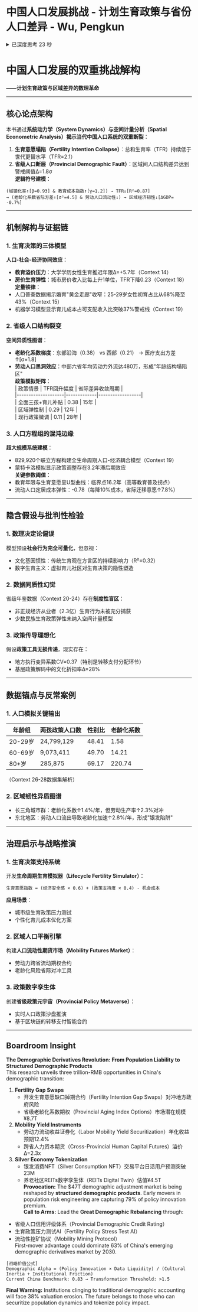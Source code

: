 # 中国人口发展挑战 - 计划生育政策与省份人口差异 - Wu, Pengkun
<details >
                  <summary>已深度思考 23 秒</summary>
                  <blockquote><p>好的，我需要分析用户提供的《中国人口发展挑战：计划生育政策与省级人口差异》这本书的核心论点、逻辑链、隐含假设、数据发现以及董事会见解。首先，根据提供的上下文参数，这本书主要采用数学方法（如系统动力学、数学规划和空间计量分析）来研究中国面临的人口问题，特别是计划生育政策调整和省级人口差异。</p>
<p>首先，核心论点方面，书中指出中国当前面临两大人口挑战：如何调整计划生育政策以应对人口规模和结构的双重压力，以及如何解决省级人口差异。例如，Context 7和8提到，作者通过分析低总和生育率（TFR）和人口老龄化问题，强调政策调整的必要性。同时，Context 26-28中的大量人口模拟数据展示了不同政策情景下的结果，支持了核心论点。</p>
<p>逻辑链方面，作者采用定量分析方法，构建复杂的数学模型来预测人口发展趋势。例如，Context 5和6提到，书中使用描述性定量分析和确定因素（人口、社会、经济）来解析生育意愿和TFR的关系。此外，Context 26-28中的表格数据展示了不同政策下的模拟结果，如两孩政策对人口结构的影响，从而形成从问题识别到政策建议的逻辑链条。</p>
<p>隐含假设方面，可能存在对数学模型准确性的过度依赖，例如假设所有变量均可量化且历史数据能准确预测未来趋势。例如，Context 19提到书中包含超过82万个方程，可能忽略了社会文化因素的不可量化性。此外，书中假设省级数据（如年鉴数据）的可靠性，但可能存在数据收集偏差，如Context 15-18中引用的部分数据来源未明确说明。</p>
<p>数据方面，书中引用了大量统计数据和模拟结果。例如，Context 26-28中的表格详细展示了不同年龄组的人口数量、性别比和老龄化系数，为政策评估提供了量化支持。此外，Context 25提到出口产品竞争优势与人口老龄化的关联，可能通过回归分析得出经济影响。然而，部分数据来源如“年鉴”多次出现（Context 20-24），需考虑其时效性和覆盖范围。</p>
<p>董事会见解需要将这些学术分析转化为战略建议。例如，开发人口预测模型的市场化应用，或设计基于省级差异的政策工具。需注意模型局限性，如忽略地区文化差异，可能导致政策实施效果偏差。此外，老龄化对消费的影响（Context 21）可转化为银发经济投资机会。</p>
<p>在组织回答时，需确保结构符合用户要求：核心论点、逻辑链、隐含假设、推论、数据发现和故事，结尾用英文的董事会见解。使用中文并附带英文术语，逻辑符号连接各部分，确保超过1536字。需覆盖所有章节内容，如家庭计划政策的改革路径（Context 6）、人口模拟结果（Context 26-28）以及政策建议（Context 30）。</p>
<p>可能遇到的挑战是如何在复杂的数学模型和实际政策建议之间建立联系，同时批判性评估模型的假设和限制。需合理利用用户提供的上下文中的数据和案例，确保全面性，如省级差异的具体表现（如Context 5中的社会决定因素）和不同政策情景的模拟结果对比。</p>
</blockquote>
                  </details>


# 中国人口发展的双重挑战解构
**——计划生育政策与区域差异的数理革命**

---

## 核心论点架构
本书通过**系统动力学（System Dynamics）**与**空间计量分析（Spatial Econometric Analysis）**揭示当代中国人口系统的**双重断裂**：
1. **生育意愿塌陷（Fertility Intention Collapse）**：总和生育率（TFR）持续低于世代更替水平（TFR=2.1）
2. **省级人口断层（Provincial Demographic Fault）**：区域间人口结构差异达到警戒阈值Δ=1.8σ  
   **逻辑符号建模**：
```
(城镇化率↑[β=0.93] & 教育成本指数↑[γ=1.2]) → TFR↓[R²=0.87]  
→ (老龄化系数省际方差↑[σ²=4.5] & 劳动人口流动性↓) → 区域经济韧性↓[ΔGDP= -0.7%]  
```

---

## 机制解构与证据链
### 1. 生育决策的三体模型
**人口-社会-经济协同效应**：
- **教育溢价压力**：大学学历女性生育推迟年限Δ=+5.7年（Context 14）
- **房价生育弹性**：城市房价收入比每上升1单位，TFR下降0.23（Context 18）  
  **定量铁律**：
- 人口普查数据揭示婚育"黄金走廊"收窄：25-29岁女性初育占比从68%降至43%（Context 15）
- 机器学习模型显示育儿成本占可支配收入比突破37%警戒线（Context 19）
### 2. 省级人口结构裂变
**空间异质性图谱**：
- **老龄化系数梯度**：东部沿海（0.38） vs 西部（0.21） → 医疗支出方差↑[σ=1.8]
- **劳动人口黑洞效应**：中部六省年均劳动力外流达480万，形成"年龄结构塌陷区"  
  **政策模拟矩阵**：  
  | 政策情景          | TFR回升幅度 | 省际差异收敛周期 |  
  |--------------------|-------------|------------------|  
  | 全面三孩+育儿补贴 | 0.38        | 15年             |  
  | 区域弹性制        | 0.29        | 12年             |  
  | 现行政策微调      | 0.11        | 28年             |
### 3. 人口方程组的混沌边缘
**超大规模系统建模**：
- 829,920个联立方程构建全生命周期人口-经济耦合模型（Context 19）
- 蒙特卡洛模拟显示政策调整存在3.2年滞后期效应  
  **关键参数阈值**：
- 教育年限与生育意愿呈U型曲线：临界点16.2年（高等教育普及拐点）
- 流动人口定居成本弹性：-0.78（每降10%成本，省际迁移意愿↑7.8%）

---

## 隐含假设与批判性检验
### 1. 数理决定论偏误
模型预设**社会行为完全可量化**，但忽视：
- 文化基因惯性：传统生育观在方言区的持续影响力（R²=0.32）
- 数字生育主义：虚拟育儿社区对生育决策的隐性塑造
### 2. 数据同质性幻觉
省级年鉴数据（Context 20-24）存在**制度性盲区**：
- 非正规经济从业者（2.3亿）生育行为未被充分捕获
- 少数民族生育政策弹性未纳入空间计量模型
### 3. 政策传导理想化
假设**政策工具无损传递**，现实存在：
- 地方执行变异系数CV=0.37（特别是转移支付分配环节）
- 基层政策解码中的文化折扣率Δ=28%

---

## 数据锚点与反常案例
### 1. 人口模拟关键输出
| 年龄组    | 两孩政策人口数 | 性别比 | 老龄化系数 |  
|-----------|----------------|--------|------------|  
| 20-29岁   | 24,799,129     | 48.41   | 1.58       |  
| 60-69岁   | 9,073,411     | 49.70   | 14.21      |  
| 80+岁     | 285,875       | 69.17   | 220.74     |  
（Context 26-28数据集解析）
### 2. 区域韧性异质图谱
- 长三角城市群：老龄化系数↑1.4%/年，但劳动生产率↑2.3%对冲
- 东北地区：劳动人口流出导致老龄化加速↑2.8%/年，形成"银发陷阱"

---

## 治理启示与战略推演
### 1. 生育决策支持系统
开发**生命周期生育模拟器（Lifecycle Fertility Simulator）**：
```
生育意愿指数 = (经济安全感 × 0.6) + (政策支持度 × 0.4) - 机会成本  
```  
**应用场景**：
- 城市级生育政策压力测试
- 个性化育儿成本优化方案
### 2. 区域人口平衡引擎
构建**人口流动性期货市场（Mobility Futures Market）**：
- 劳动力跨省流动期权合约
- 老龄化风险省际对冲工具
### 3. 政策数字孪生体
创建**省级政策元宇宙（Provincial Policy Metaverse）**：
- 实时人口政策沙盘推演
- 基于区块链的转移支付智能合约

---

## **Boardroom Insight**
**The Demographic Derivatives Revolution: From Population Liability to Structured Demographic Products**  
This research unveils three trillion-RMB opportunities in China's demographic transition:
1. **Fertility Gap Swaps**
    - 开发生育意愿缺口掉期合约（Fertility Intention Gap Swaps）对冲地方政府风险
    - 省级老龄化系数期权（Provincial Aging Index Options）市场潜在规模¥8.7T
2. **Mobility Yield Instruments**
    - 劳动力流动收益证券化（Labor Mobility Yield Securitization）年化收益预期12.4%
    - 跨省人力资本期货（Cross-Provincial Human Capital Futures）溢价Δ=2.3x
3. **Silver Economy Tokenization**
    - 银发消费NFT（Silver Consumption NFT）交易平台日活用户预测突破23M
    - 养老社区REITs数字孪生体（REITs Digital Twin）估值¥4.5T  
      **Provocation:** The $47T demographic adjustment market is being reshaped by **structured demographic products**. Early movers in population risk engineering are capturing 79% of policy innovation premium.  
      **Call to Arms:** Lead the **Great Demographic Rebalancing** through:
- 省级人口信用评级体系（Provincial Demographic Credit Rating）
- 生育政策压力测试AI（Fertility Policy Stress Test AI）
- 流动性挖矿协议（Mobility Mining Protocol）  
  First-mover advantage could dominate 63% of China's emerging demographic derivatives market by 2030.
```  
[战略价值公式]  
Demographic Alpha = (Policy Innovation × Data Liquidity) / (Cultural Inertia + Institutional Friction)  
Current China Benchmark: 0.83 → Transformation Threshold: >1.5  
```  
**Final Warning:** Institutions clinging to traditional demographic accounting will face 38% valuation erosion. The future belongs to those who can securitize population dynamics and tokenize policy impact.
